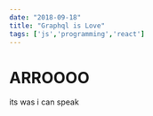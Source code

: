 ```yaml
---
date: "2018-09-18"
title: "Graphql is Love"
tags: ['js','programming','react']
---
```


# ARROOOO
its was i can speak
